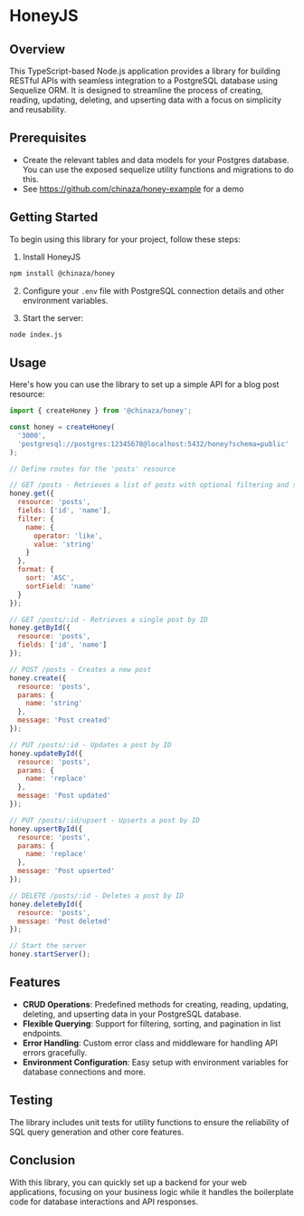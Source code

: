 # HoneyJS

## Overview

This TypeScript-based Node.js application provides a library for building RESTful APIs with seamless integration to a PostgreSQL database using Sequelize ORM. It is designed to streamline the process of creating, reading, updating, deleting, and upserting data with a focus on simplicity and reusability.

## Prerequisites

- Create the relevant tables and data models for your Postgres database. You can use the exposed sequelize utility functions and migrations to do this.
- See <https://github.com/chinaza/honey-example> for a demo

## Getting Started

To begin using this library for your project, follow these steps:

1. Install HoneyJS

```bash
npm install @chinaza/honey
```

2. Configure your `.env` file with PostgreSQL connection details and other environment variables.

3. Start the server:

```bash
node index.js
```

## Usage

Here's how you can use the library to set up a simple API for a blog post resource:

```javascript
import { createHoney } from '@chinaza/honey';

const honey = createHoney(
  '3000',
  'postgresql://postgres:12345678@localhost:5432/honey?schema=public'
);

// Define routes for the 'posts' resource

// GET /posts - Retrieves a list of posts with optional filtering and sorting
honey.get({
  resource: 'posts',
  fields: ['id', 'name'],
  filter: {
    name: {
      operator: 'like',
      value: 'string'
    }
  },
  format: {
    sort: 'ASC',
    sortField: 'name'
  }
});

// GET /posts/:id - Retrieves a single post by ID
honey.getById({
  resource: 'posts',
  fields: ['id', 'name']
});

// POST /posts - Creates a new post
honey.create({
  resource: 'posts',
  params: {
    name: 'string'
  },
  message: 'Post created'
});

// PUT /posts/:id - Updates a post by ID
honey.updateById({
  resource: 'posts',
  params: {
    name: 'replace'
  },
  message: 'Post updated'
});

// PUT /posts/:id/upsert - Upserts a post by ID
honey.upsertById({
  resource: 'posts',
  params: {
    name: 'replace'
  },
  message: 'Post upserted'
});

// DELETE /posts/:id - Deletes a post by ID
honey.deleteById({
  resource: 'posts',
  message: 'Post deleted'
});

// Start the server
honey.startServer();
```

## Features

- **CRUD Operations**: Predefined methods for creating, reading, updating, deleting, and upserting data in your PostgreSQL database.
- **Flexible Querying**: Support for filtering, sorting, and pagination in list endpoints.
- **Error Handling**: Custom error class and middleware for handling API errors gracefully.
- **Environment Configuration**: Easy setup with environment variables for database connections and more.

## Testing

The library includes unit tests for utility functions to ensure the reliability of SQL query generation and other core features.

## Conclusion

With this library, you can quickly set up a backend for your web applications, focusing on your business logic while it handles the boilerplate code for database interactions and API responses.
